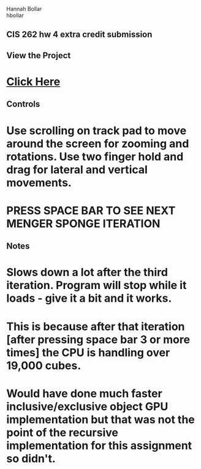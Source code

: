 Hannah Bollar
</br>hbollar

## CIS 262 hw 4 extra credit submission

## View the Project

# [Click Here](https://hanbollar.github.io/Menger-Sponge/)

## Controls

# Use scrolling on track pad to move around the screen for zooming and rotations. Use two finger hold and drag for lateral and vertical movements.

# PRESS SPACE BAR TO SEE NEXT MENGER SPONGE ITERATION

## Notes

# Slows down a lot after the third iteration. Program will stop while it loads - give it a bit and it works.
# This is because after that iteration [after pressing space bar 3 or more times] the CPU is handling over 19,000 cubes. 
# Would have done much faster inclusive/exclusive object GPU implementation but that was not the point of the recursive implementation for this assignment so didn't.